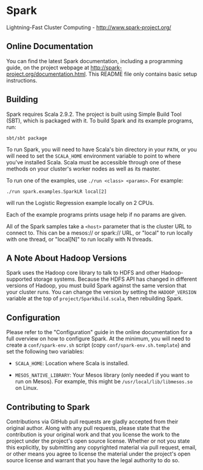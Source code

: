 # Spark

Lightning-Fast Cluster Computing - <http://www.spark-project.org/>


## Online Documentation

You can find the latest Spark documentation, including a programming
guide, on the project webpage at <http://spark-project.org/documentation.html>.
This README file only contains basic setup instructions.


## Building

Spark requires Scala 2.9.2. The project is built using Simple Build Tool (SBT),
which is packaged with it. To build Spark and its example programs, run:

    sbt/sbt package

To run Spark, you will need to have Scala's bin directory in your `PATH`, or
you will need to set the `SCALA_HOME` environment variable to point to where
you've installed Scala. Scala must be accessible through one of these
methods on your cluster's worker nodes as well as its master.

To run one of the examples, use `./run <class> <params>`. For example:

    ./run spark.examples.SparkLR local[2]

will run the Logistic Regression example locally on 2 CPUs.

Each of the example programs prints usage help if no params are given.

All of the Spark samples take a `<host>` parameter that is the cluster URL
to connect to. This can be a mesos:// or spark:// URL, or "local" to run
locally with one thread, or "local[N]" to run locally with N threads.


## A Note About Hadoop Versions

Spark uses the Hadoop core library to talk to HDFS and other Hadoop-supported
storage systems. Because the HDFS API has changed in different versions of
Hadoop, you must build Spark against the same version that your cluster runs.
You can change the version by setting the `HADOOP_VERSION` variable at the top
of `project/SparkBuild.scala`, then rebuilding Spark.


## Configuration

Please refer to the "Configuration" guide in the online documentation for a
full overview on how to configure Spark. At the minimum, you will need to
create a `conf/spark-env.sh` script (copy `conf/spark-env.sh.template`) and
set the following two variables:

- `SCALA_HOME`: Location where Scala is installed.

- `MESOS_NATIVE_LIBRARY`: Your Mesos library (only needed if you want to run
  on Mesos). For example, this might be `/usr/local/lib/libmesos.so` on Linux.


## Contributing to Spark

Contributions via GitHub pull requests are gladly accepted from their original
author. Along with any pull requests, please state that the contribution is
your original work and that you license the work to the project under the
project's open source license. Whether or not you state this explicitly, by
submitting any copyrighted material via pull request, email, or other means
you agree to license the material under the project's open source license and
warrant that you have the legal authority to do so.

